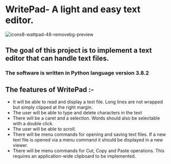 # WritePad- A light and easy text editor.

![icons8-wattpad-48-removebg-preview](https://user-images.githubusercontent.com/82876692/122686196-9b8cf680-d22d-11eb-9ffb-cbfc079fc127.png)

## The goal of this project is to implement a text editor that can handle text files.
### The software is written in Python language version 3.8.2

## The features of WritePad :-
* It will be able to read and display a text file. Long lines are not wrapped but
simply clipped at the right margin.
* The user will be able to type and delete characters in the text
* There will be a caret and a selection. Words should also be selectable with a
double click.
* The user will be able to scroll.
* There will be menu commands for opening and saving text files. If a new text
file is opened via a menu command it should be displayed in a new viewer.
* There will be menu commands for Cut, Copy and Paste operations. This requires
an application-wide clipboard to be implemented.
